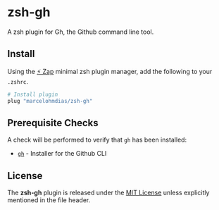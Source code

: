 # zsh-gh

A zsh plugin for Gh, the Github command line tool.

## Install

Using the [:zap: Zap](https://www.zapzsh.org/) minimal zsh plugin manager, add the following to your `.zshrc`.

```sh
# Install plugin
plug "marcelohmdias/zsh-gh"
```

## Prerequisite Checks

A check will be performed to verify that `gh` has been installed:

- [`gh`](https://cli.github.com/) - Installer for the Github CLI

## License

The **zsh-gh** plugin is released under the [MIT License](https://github.com/marcelohmdias/zsh-gh/blob/main/LICENSE) unless explicitly mentioned in the file header.
